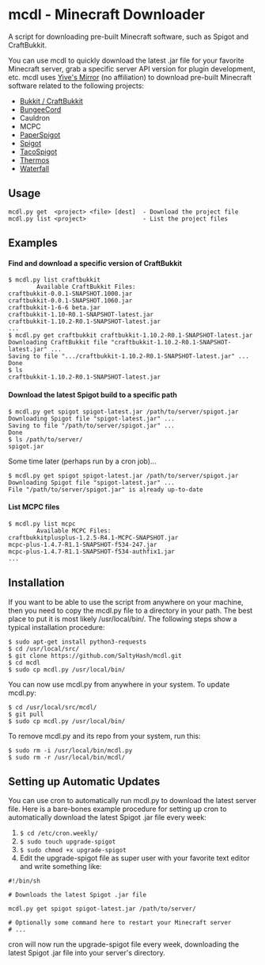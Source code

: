 # mcdl - Minecraft Downloader
A script for downloading pre-built Minecraft software, such as Spigot and CraftBukkit.

You can use mcdl to quickly download the latest .jar file for your favorite Minecraft server, grab a specific server API version for plugin development, etc. mcdl uses [Yive's Mirror](https://yivesmirror.com/) (no affiliation) to download pre-built Minecraft software related to the following projects:
* [Bukkit / CraftBukkit](https://bukkit.org/)
* [BungeeCord](https://www.spigotmc.org/)
* Cauldron
* MCPC
* [PaperSpigot](https://github.com/PaperMC/Paper)
* [Spigot](https://www.spigotmc.org/)
* [TacoSpigot](https://github.com/TacoSpigot/TacoSpigot)
* [Thermos](https://cyberdynecc.github.io/Thermos/)
* [Waterfall](https://github.com/WaterfallMC/Waterfall)

## Usage
```
mcdl.py get  <project> <file> [dest]  - Download the project file
mcdl.py list <project>                - List the project files
```

## Examples
#### Find and download a specific version of CraftBukkit
```
$ mcdl.py list craftbukkit
        Available CraftBukkit Files:
craftbukkit-0.0.1-SNAPSHOT.1000.jar
craftbukkit-0.0.1-SNAPSHOT.1060.jar
craftbukkit-1-6-6 beta.jar
craftbukkit-1.10-R0.1-SNAPSHOT-latest.jar
craftbukkit-1.10.2-R0.1-SNAPSHOT-latest.jar
...
$ mcdl.py get craftbukkit craftbukkit-1.10.2-R0.1-SNAPSHOT-latest.jar
Downloading CraftBukkit file "craftbukkit-1.10.2-R0.1-SNAPSHOT-latest.jar" ...
Saving to file ".../craftbukkit-1.10.2-R0.1-SNAPSHOT-latest.jar" ...
Done
$ ls
craftbukkit-1.10.2-R0.1-SNAPSHOT-latest.jar
```

#### Download the latest Spigot build to a specific path
```
$ mcdl.py get spigot spigot-latest.jar /path/to/server/spigot.jar
Downloading Spigot file "spigot-latest.jar" ...
Saving to file "/path/to/server/spigot.jar" ...
Done
$ ls /path/to/server/
spigot.jar
```
Some time later (perhaps run by a cron job)...
```
$ mcdl.py get spigot spigot-latest.jar /path/to/server/spigot.jar
Downloading Spigot file "spigot-latest.jar" ...
File "/path/to/server/spigot.jar" is already up-to-date
```

#### List MCPC files
```
$ mcdl.py list mcpc
        Available MCPC Files:
craftbukkitplusplus-1.2.5-R4.1-MCPC-SNAPSHOT.jar
mcpc-plus-1.4.7-R1.1-SNAPSHOT-f534-247.jar
mcpc-plus-1.4.7-R1.1-SNAPSHOT-f534-authfix1.jar
...
```

## Installation
If you want to be able to use the script from anywhere on your machine, then you need to copy the mcdl.py file to a directory in your path.  The best place to put it is most likely /usr/local/bin/.  The following steps show a typical installation procedure:
```
$ sudo apt-get install python3-requests
$ cd /usr/local/src/
$ git clone https://github.com/SaltyHash/mcdl.git
$ cd mcdl
$ sudo cp mcdl.py /usr/local/bin/
```
You can now use mcdl.py from anywhere in your system.  To update mcdl.py:
```
$ cd /usr/local/src/mcdl/
$ git pull
$ sudo cp mcdl.py /usr/local/bin/
```
To remove mcdl.py and its repo from your system, run this:
```
$ sudo rm -i /usr/local/bin/mcdl.py
$ sudo rm -r /usr/local/bin/mcdl/
```

## Setting up Automatic Updates
You can use cron to automatically run mcdl.py to download the latest server file.  Here is a bare-bones example procedure for setting up cron to automatically download the latest Spigot .jar file every week:
1. `$ cd /etc/cron.weekly/`
1. `$ sudo touch upgrade-spigot`
1. `$ sudo chmod +x upgrade-spigot`
1. Edit the upgrade-spigot file as super user with your favorite text editor and write something like:
```
#!/bin/sh

# Downloads the latest Spigot .jar file

mcdl.py get spigot spigot-latest.jar /path/to/server/

# Optionally some command here to restart your Minecraft server
# ...
```
cron will now run the upgrade-spigot file every week, downloading the latest Spigot .jar file into your server's directory.
